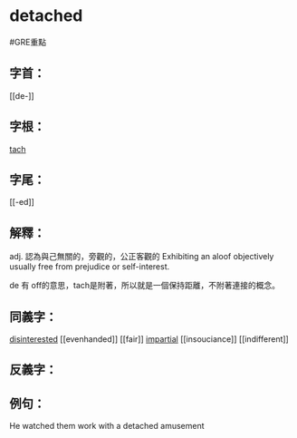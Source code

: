 # detached

#GRE重點 
## 字首：
[[de-]]

## 字根：
[tach](/Root%20Prefix%20and%20Suffix/T/tach.md)

## 字尾：
[[-ed]]


## 解釋：
adj.
認為與己無關的，旁觀的，公正客觀的
Exhibiting an aloof objectively usually free from prejudice or self-interest.

de 有 off的意思，tach是附著，所以就是一個保持距離，不附著連接的概念。
## 同義字：
[disinterested](/Vocabulary/D/disinterested.md)
[[evenhanded]]
[[fair]]
[impartial](/Vocabulary/I/impartial.md)
[[insouciance]]
[[indifferent]]

## 反義字：

## 例句：
He watched them work with a detached amusement